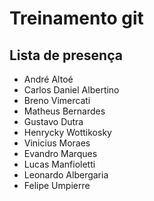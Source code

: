 # Treinamento git

## Lista de presença
- André Altoé
- Carlos Daniel Albertino
- Breno Vimercati
- Matheus Bernardes
- Gustavo Dutra
- Henrycky Wottikosky
- Vinicius Moraes
- Evandro Marques
- Lucas Manfioletti
- Leonardo Albergaria
- Felipe Umpierre